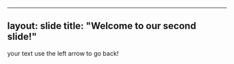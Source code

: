 --------
layout: slide
title: "Welcome to our second slide!"
-------------
your text
use the left arrow to go back!
